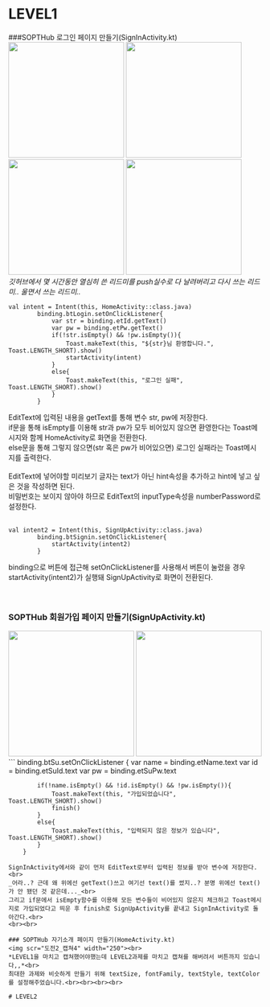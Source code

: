 # LEVEL1
###SOPTHub 로그인 페이지 만들기(SignInActivity.kt)
<img src="도전1_캡쳐1" width="230">
<img src="도전1_캡쳐2" width="230">
<img src="도전1_캡쳐3" width="230">
<img src="도전1_캡쳐4" width="230"><br>
_깃허브에서 몇 시간동안 열심히 쓴 리드미를 push실수로 다 날려버리고 다시 쓰는 리드미.. 울면서 쓰는 리드미.._
```
val intent = Intent(this, HomeActivity::class.java)
        binding.btLogin.setOnClickListener{
            var str = binding.etId.getText()
            var pw = binding.etPw.getText()
            if(!str.isEmpty() && !pw.isEmpty()){
                Toast.makeText(this, "${str}님 환영합니다.", Toast.LENGTH_SHORT).show()
                startActivity(intent)
            }
            else{
                Toast.makeText(this, "로그인 실패", Toast.LENGTH_SHORT).show()
            }
        }
```
EditText에 입력된 내용을 getText를 통해 변수 str, pw에 저장한다.<br>
if문을 통해 isEmpty를 이용해 str과 pw가 모두 비어있지 않으면 환영한다는 Toast메시지와 함께 HomeActivity로 화면을 전환한다.<br>
else문을 통해 그렇지 않으면(str 혹은 pw가 비어있으면) 로그인 실패라는 Toast메시지를 출력한다.<br><br>
EditText에 넣어야할 미리보기 글자는 text가 아닌 hint속성을 추가하고 hint에 넣고 싶은 것을 작성하면 된다.<br>
비밀번호는 보이지 않아야 하므로 EditText의 inputType속성을 numberPassword로 설정한다.<br><br>
```
val intent2 = Intent(this, SignUpActivity::class.java)
        binding.btSignin.setOnClickListener{
            startActivity(intent2)
        }
```
binding으로 버튼에 접근해 setOnClickListener를 사용해서 버튼이 눌렸을 경우 startActivity(intent2)가 실행돼 SignUpActivity로 화면이 전환된다.<br><br><br>

### SOPTHub 회원가입 페이지 만들기(SignUpActivity.kt)
<img src="도전2_캡쳐1" width="250">
<img src="도전2_캡쳐2" width="250"><br>
```
        binding.btSu.setOnClickListener {
            var name = binding.etName.text
            var id = binding.etSuId.text
            var pw = binding.etSuPw.text

            if(!name.isEmpty() && !id.isEmpty() && !pw.isEmpty()){
                Toast.makeText(this, "가입되었습니다", Toast.LENGTH_SHORT).show()
                finish()
            }
            else{
                Toast.makeText(this, "입력되지 않은 정보가 있습니다", Toast.LENGTH_SHORT).show()
            }
        }
```
SignInActivity에서와 같이 먼저 EditText로부터 입력된 정보를 받아 변수에 저장한다. <br>
_어라..? 근데 왜 위에선 getText()쓰고 여기선 text()를 썼지..? 분명 위에선 text()가 안 됐던 것 같은데..._<br>
그리고 if문에서 isEmpty함수를 이용해 모든 변수들이 비어있지 않은지 체크하고 Toast메시지로 가입되었다고 띄운 후 finish로 SignUpActivity를 끝내고 SignInActivity로 돌아간다.<br>
<br><br>

### SOPTHub 자기소개 페이지 만들기(HomeActivity.kt)
<img scr="도전2_캡쳐4" width="250"><br>
*LEVEL1을 마치고 캡쳐했어야했는데 LEVEL2과제를 마치고 캡쳐를 해버려서 버튼까지 있습니다,,*<br>
최대한 과제와 비슷하게 만들기 위해 textSize, fontFamily, textStyle, textColor를 설정해주었습니다.<br><br><br><br>

# LEVEL2

